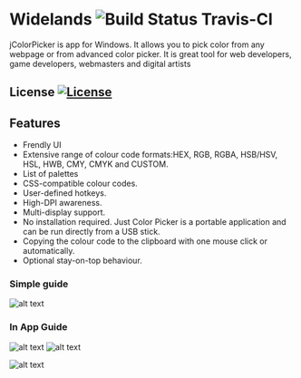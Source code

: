 # Widelands ![Build Status Travis-CI](https://img.shields.io/appveyor/ci/x5Qubits/jColorPicker?style=flat-square)

jColorPicker is app for Windows. It allows you to pick color from any webpage or from advanced color picker. It is great tool for web developers, game developers, webmasters and  digital artists

## License [![License](https://img.shields.io/github/license/widelands/widelands.svg?color=blue)](LICENCE)

## Features
- Frendly UI
- Extensive range of colour code formats:HEX, RGB, RGBA, HSB/HSV, HSL, HWB, CMY, CMYK and CUSTOM.
- List of palettes
- CSS-compatible colour codes.
- User-defined hotkeys.
- High-DPI awareness.
- Multi-display support.
- No installation required. Just Color Picker is a portable application and can be run directly from a USB stick.
- Copying the colour code to the clipboard with one mouse click or automatically.
- Optional stay-on-top behaviour.
	
### Simple guide
![alt text](https://i.postimg.cc/X7M3vVYF/j-pick1.png)


### In App Guide
![alt text](https://i.postimg.cc/0j0txdNV/j-pick3.png)
![alt text](https://i.postimg.cc/J0LT9dRy/j-pick2.png)


![alt text](https://i.postimg.cc/J7NYbmQj/j-pick4.png)
